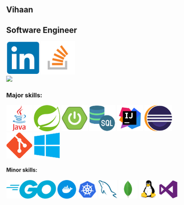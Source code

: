 ## Vihaan
## Software Engineer


<a href="https://www.linkedin.com/in/lukaszbiel/"><img src="/img/linkedin.svg" height="90"></a>  <a href="https://stackoverflow.com/users/8115355/travelervihaan/"><img src="/img/stackoverflow.png" height="90"></a><br>
<a href="https://www.codewars.com/users/TravelerVihaan"><img src="https://www.codewars.com/users/TravelerVihaan/badges/large"></a><br>

### Major skills:
<img src="/img/java.svg" height="70">  <img src="/img/spring.svg" height="70">   <img src="/img/spring-boot.png" height="70">  <img src="/img/sql-server.png" height="70">  <img src="/img/intellij.webp" height="70">  <img src="/img/eclipse.svg" height="70">  <img src="/img/git.svg" height="70">  <img src="/img/windows.svg" height="70">

#### Minor skills:
<img src="/img/go.svg" height="50">  <img src="/img/docker.svg" height="50">  <img src="/img/kubernetes.svg" height="50">  <img src="/img/mysql.svg" height="50">  <img src="/img/mongodb.svg" height="50">  <img src="/img/linux.svg" height="50">  <img src="/img/visualstudio.svg" height="50">
